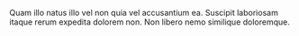 Quam illo natus illo vel non quia vel accusantium ea.
Suscipit laboriosam itaque rerum expedita dolorem non.
Non libero nemo similique doloremque.